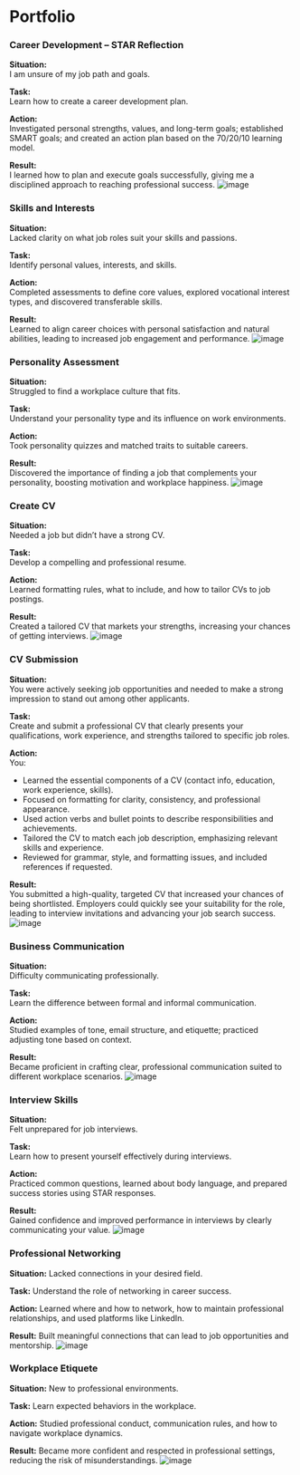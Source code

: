 # Portfolio
### Career Development – STAR Reflection

**Situation:**  
I am unsure of my job path and goals.

**Task:**  
Learn how to create a career development plan.

**Action:**  
Investigated personal strengths, values, and long-term goals; established SMART goals; and created an action plan based on the 70/20/10 learning model.

**Result:**  
I learned how to plan and execute goals successfully, giving me a disciplined approach to reaching professional success.
![image](https://github.com/user-attachments/assets/9edd0137-90bf-4009-94fa-573d07bc8e6a)

### Skills and Interests

**Situation:**  
Lacked clarity on what job roles suit your skills and passions.

**Task:**  
Identify personal values, interests, and skills.

**Action:**  
Completed assessments to define core values, explored vocational interest types, and discovered transferable skills.

**Result:**  
Learned to align career choices with personal satisfaction and natural abilities, leading to increased job engagement and performance.
![image](https://github.com/user-attachments/assets/3ca1390f-5f1d-48e4-ba2e-e1e32b79f618)

### Personality Assessment

**Situation:**  
Struggled to find a workplace culture that fits.

**Task:**  
Understand your personality type and its influence on work environments.

**Action:**  
Took personality quizzes and matched traits to suitable careers.

**Result:**  
Discovered the importance of finding a job that complements your personality, boosting motivation and workplace happiness.
![image](https://github.com/user-attachments/assets/a027b4b4-4006-4dc8-a27d-639ce56f85ab)

### Create CV

**Situation:**  
Needed a job but didn’t have a strong CV.

**Task:**  
Develop a compelling and professional resume.

**Action:**  
Learned formatting rules, what to include, and how to tailor CVs to job postings.

**Result:**  
Created a tailored CV that markets your strengths, increasing your chances of getting interviews.
![image](https://github.com/user-attachments/assets/10781c65-73a8-453d-af70-de0603339fb4)

### CV Submission 

**Situation:**  
You were actively seeking job opportunities and needed to make a strong impression to stand out among other applicants.

**Task:**  
Create and submit a professional CV that clearly presents your qualifications, work experience, and strengths tailored to specific job roles.

**Action:**  
You:  
- Learned the essential components of a CV (contact info, education, work experience, skills).  
- Focused on formatting for clarity, consistency, and professional appearance.  
- Used action verbs and bullet points to describe responsibilities and achievements.  
- Tailored the CV to match each job description, emphasizing relevant skills and experience.  
- Reviewed for grammar, style, and formatting issues, and included references if requested.

**Result:**  
You submitted a high-quality, targeted CV that increased your chances of being shortlisted. Employers could quickly see your suitability for the role, leading to interview invitations and advancing your job search success.
![image](https://github.com/user-attachments/assets/e80753f3-7bb6-4d8b-9ece-44b5fcb1ceb8)

### Business Communication

**Situation:**  
Difficulty communicating professionally.

**Task:**  
Learn the difference between formal and informal communication.

**Action:**  
Studied examples of tone, email structure, and etiquette; practiced adjusting tone based on context.

**Result:**  
Became proficient in crafting clear, professional communication suited to different workplace scenarios.
![image](https://github.com/user-attachments/assets/b55fe150-1bfb-40b5-825d-e446974dd89b)

### Interview Skills

**Situation:**  
Felt unprepared for job interviews.

**Task:**  
Learn how to present yourself effectively during interviews.

**Action:**  
Practiced common questions, learned about body language, and prepared success stories using STAR responses.

**Result:**  
Gained confidence and improved performance in interviews by clearly communicating your value.
![image](https://github.com/user-attachments/assets/af3391bb-83bf-427f-ba25-fa34ef7275d5)

### Professional Networking

**Situation:**
Lacked connections in your desired field.  

**Task:** 
Understand the role of networking in career success.  

**Action:**
Learned where and how to network, how to maintain professional relationships, and used platforms like LinkedIn.  

**Result:** 
Built meaningful connections that can lead to job opportunities and mentorship.
![image](https://github.com/user-attachments/assets/1ab57ded-d97d-4442-8606-cbcaf8153cc3)

### Workplace Etiquete

**Situation:** 
New to professional environments. 

**Task:** 
Learn expected behaviors in the workplace. 

**Action:** 
Studied professional conduct, communication rules, and how to navigate workplace dynamics.  

**Result:** 
Became more confident and respected in professional settings, reducing the risk of misunderstandings.
![image](https://github.com/user-attachments/assets/8a8f26a8-7d7e-4a53-9a82-bd86472e6c70)







